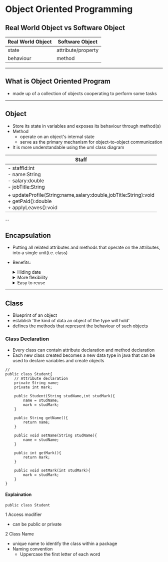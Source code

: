 # Object Oriented Programming
##  Real World Object vs Software Object 
| Real World Object | Software Object |
|---|---|
|state|attribute/property|
|behaviour|method|
---
## What is Object Oriented Program
- made up of a collection of objects cooperating to perform some tasks

---
## Object
- Store its state in variables and exposes its behaviour through method(s)
- Method
    - operate on an object's internal state
    - serve as the primary mechanism for object-to-object communication
- It is more understandable using the uml class diagram

| Staff |
|---|
| - staffId:int<br />- name:String<br />- salary:double<br />- jobTitle:String |
|+ updateProfile(String:name,salary:double,jobTitle:String):void<br />+ getPaid():double<br />+ applyLeaves():void<br />|

--
## Encapsulation
- Putting all related attributes and methods that operate on the attributes, into a single unit(i.e. class)
- Benefits:
    <details>
        <summary>Hiding date</summary>

        - User will have no idea how class are being implemented or stored
        - Only know that values are being passed and initiated
    </details>
    <details>
        <summary>More flexibility</summary>

        - Enable to set variables to read-only or write-only
        - read-only :
            getName() method which only return the value of name 
        - write-only: 
            setName() method which only set the value of the variable but would not return any value
    </details>
    <details>
        <summary>Easy to reuse</summary>

        - easy to change and adapt to new requirement
    </details>

---
## Class
- Blueprint of an object
- establish 'the kind of data an object of the type will hold'
- defines the methods that represent the behaviour of such objects

### Class Declaration
- Every class can contain attribute declaration and method declaration
- Each new class created becomes a new data type in java that can be used to declare variables and create objects

```
// 
public class Student{
    // Attribute declaration
    private String name;
    private int mark;

    public Student(String studName,int studMark){
        name = studName;
        mark = studMark;
    }

    public String getName(){
        return name;
    }

    public void setName(String studName){
        name = studName;
    }
    
    public int getMark(){
        return mark;
    }

    public void setMark(int studMark){
        mark = studMark;
    }
}
```
#### Explaination

```
public class Student
```
1 Access modifier
- can be public or private

2 Class Name
- unique name to identify the class within a package
- Naming convention
    - Uppercase the first letter of each word